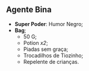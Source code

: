 Agente Bina
----------

- __Super Poder__: Humor Negro;
- **Bag**;
	- 50 G;
	- Potion *x2*;
	- Piadas sem graça;
	- Trocadilhos de Tiozinho;
	- Repelente de crianças.